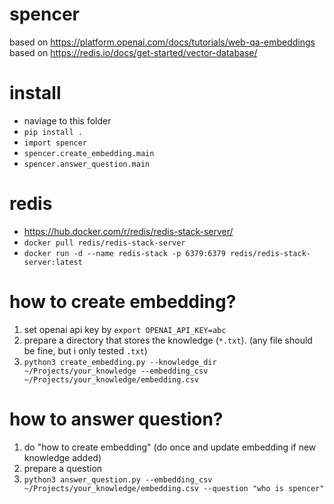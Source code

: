 # spencer
based on https://platform.openai.com/docs/tutorials/web-qa-embeddings
based on https://redis.io/docs/get-started/vector-database/


# install
- naviage to this folder
- `pip install .`
- `import spencer`
- `spencer.create_embedding.main`
- `spencer.answer_question.main`

# redis
- https://hub.docker.com/r/redis/redis-stack-server/
- `docker pull redis/redis-stack-server`
- `docker run -d --name redis-stack -p 6379:6379 redis/redis-stack-server:latest`

# how to create embedding?
1. set openai api key by `export OPENAI_API_KEY=abc`
3. prepare a directory that stores the knowledge (`*.txt`). (any file should be fine, but i only tested `.txt`)
5. `python3 create_embedding.py --knowledge_dir ~/Projects/your_knowledge --embedding_csv ~/Projects/your_knowledge/embedding.csv`

# how to answer question?
1. do "how to create embedding" (do once and update embedding if new knowledge added)
2. prepare a question
3. `python3 answer_question.py --embedding_csv ~/Projects/your_knowledge/embedding.csv --question "who is spencer"`

